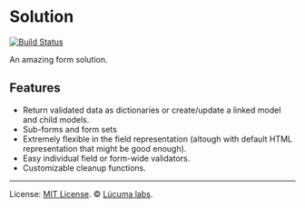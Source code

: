 
# Solution

[![Build Status](https://travis-ci.org/lucuma/solution.png)](https://travis-ci.org/lucuma/solution)

An amazing form solution.


## Features

* Return validated data as dictionaries or create/update a linked model and child models.
* Sub-forms and form sets
* Extremely flexible in the field representation (altough with default HTML representation that might be good enough).
* Easy individual field or form-wide validators.
* Customizable cleanup functions.


---------------------------------------
License: [MIT License](http://www.opensource.org/licenses/mit-license.php).
© [Lúcuma labs](http://lucumalabs.com).  

